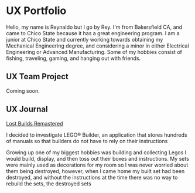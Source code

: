 # UX Portfolio

Hello, my name is Reynaldo but I go by Rey. I'm from Bakersfield CA, and came to Chico State because it has a great engineering program. I am a junior at Chico State and currently working towards obtaining my Mechanical Engineering degree, and considering a minor in either Electrical Engineering or Advanced Manufacturing. Some of my hobbies consist of fishing, traveling, gaming, and hanging out with friends.

## UX Team Project

Coming soon.

## UX Journal

[Lost Builds Remastered](j01/)

I decided to investigate LEGO® Builder, an application that stores hundreds of manuals so that builders do not have to rely on their instructions 

Growing up one of my biggest hobbies was building and collecting Legos I would build, display, and then toss out their boxes and instructions. My sets were mainly used as decorations for my room so I was never worried about them being destroyed, however, when I came home my built set had been destroyed, and without the instructions at the time there was no way to rebuild the sets, the destroyed sets 



